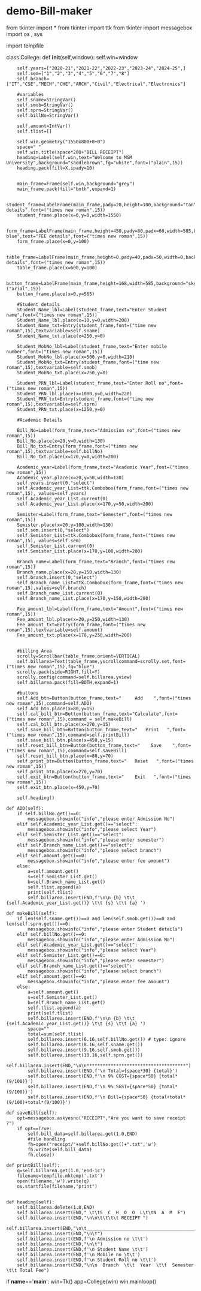 # demo-Bill-maker
from tkinter import *
from tkinter import ttk
from tkinter import messagebox
import os , sys

import tempfile


class College:
    def __init__(self,window):
        self.win=window
        
        self.years=["2020-21","2021-22","2022-23","2023-24","2024-25",]
        self.sem=["1","2","3","4","5","6","7","8"]
        self.branch=["IT","CSE","MECH","CHE","ARCH","Civil","Electrical","Electronics"]
        
        #variables
        self.sname=StringVar()
        self.smob=StringVar()
        self.sprn=StringVar()
        self.billNo=StringVar()
        
        self.amount=IntVar()
        self.tlist=[]
        
        self.win.geometry("1550x800+0+0")
        space=" "
        self.win.title(space*200+"BILL RECEIPT")
        heading=Label(self.win,text="Welcome to MGM University",background="saddlebrown",fg="white",font=("plain",15))
        heading.pack(fill=X,ipady=10)


        main_frame=Frame(self.win,background="grey")
        main_frame.pack(fill="both",expand=1)

        student_frame=LabelFrame(main_frame,pady=20,height=100,background="tan",text="Student details",font=("times new roman",15))
        student_frame.place(x=0,y=0,width=1550)

        form_frame=LabelFrame(main_frame,height=450,pady=80,padx=60,width=585,background="light blue",text="FEE details",font=("times new roman",15))
        form_frame.place(x=0,y=100)

        table_frame=LabelFrame(main_frame,height=0,pady=40,padx=50,width=0,background="white",text="BILL details",font=("times new roman",15))
        table_frame.place(x=600,y=100)

        button_frame=LabelFrame(main_frame,height=168,width=585,background="skyblue",text="Click",font=("arial",15))
        button_frame.place(x=0,y=565)

        #Student details
        Student_Name_lbl=Label(student_frame,text="Enter Student name",font=("times new roman",15))
        Student_Name_lbl.place(x=10,y=0,width=200)
        Student_Name_txt=Entry(student_frame,font=("time new roman",15),textvariable=self.sname)
        Student_Name_txt.place(x=250,y=0)

        Student_MobNo_lbl=Label(student_frame,text="Enter mobile number",font=("times new roman",15))
        Student_MobNo_lbl.place(x=500,y=0,width=210)
        Student_MobNo_txt=Entry(student_frame,font=("time new roman",15),textvariable=self.smob)
        Student_MobNo_txt.place(x=750,y=0)

        Student_PRN_lbl=Label(student_frame,text="Enter Roll no",font=("times new roman",15))
        Student_PRN_lbl.place(x=1000,y=0,width=220)
        Student_PRN_txt=Entry(student_frame,font=("time new roman",15),textvariable=self.sprn)
        Student_PRN_txt.place(x=1250,y=0)

        #Academic Details
        
        Bill_No=Label(form_frame,text="Admission no",font=("times new roman",15))
        Bill_No.place(x=20,y=0,width=130)
        Bill_No_txt=Entry(form_frame,font=("times new roman",15),textvariable=self.billNo)
        Bill_No_txt.place(x=170,y=0,width=200)
        
        Academic_year=Label(form_frame,text="Academic Year",font=("times new roman",15))
        Academic_year.place(x=20,y=50,width=130)
        self.years.insert(0,"select")
        self.Academic_year_List=ttk.Combobox(form_frame,font=("times new roman",15), values=self.years)
        self.Academic_year_List.current(0)
        self.Academic_year_List.place(x=170,y=50,width=200)
        
        Semister=Label(form_frame,text="Semester",font=("times new roman",15))
        Semister.place(x=20,y=100,width=130)
        self.sem.insert(0,"select")
        self.Semister_List=ttk.Combobox(form_frame,font=("times new roman",15), values=self.sem)
        self.Semister_List.current(0)
        self.Semister_List.place(x=170,y=100,width=200)

        Branch_name=Label(form_frame,text="Branch",font=("times new roman",15))
        Branch_name.place(x=20,y=150,width=130)
        self.branch.insert(0,"select")
        self.Branch_name_List=ttk.Combobox(form_frame,font=("times new roman",15),values=self.branch)
        self.Branch_name_List.current(0)
        self.Branch_name_List.place(x=170,y=150,width=200)

        Fee_amount_lbl=Label(form_frame,text="Amount",font=("times new roman",15))
        Fee_amount_lbl.place(x=20,y=250,width=130)
        Fee_amount_txt=Entry(form_frame,font=("times new roman",15),textvariable=self.amount)
        Fee_amount_txt.place(x=170,y=250,width=200)
        
        
        #billing Area
        scrolly=Scrollbar(table_frame,orient=VERTICAL)
        self.billarea=Text(table_frame,yscrollcommand=scrolly.set,font=("times new roman",15),fg="blue")
        scrolly.pack(side=RIGHT,fill=Y)
        scrolly.config(command=self.billarea.yview)
        self.billarea.pack(fill=BOTH,expand=1)
        
        #buttons
        self.Add_btn=Button(button_frame,text="     Add    ",font=("times new roman",15),command=self.ADD)
        self.Add_btn.place(x=80,y=15)
        self.cal_bill_btn=Button(button_frame,text="Calculate",font=("times new roman",15),command = self.makeBill)
        self.cal_bill_btn.place(x=270,y=15)
        self.save_bill_btn=Button(button_frame,text="   Print   ",font=("times new roman",15),command=self.printBill)
        self.save_bill_btn.place(x=450,y=15)
        self.reset_bill_btn=Button(button_frame,text="    Save    ",font=("times new roman",15),command=self.saveBill)
        self.reset_bill_btn.place(x=80,y=70)
        self.print_btn=Button(button_frame,text="   Reset   ",font=("times new roman",15))
        self.print_btn.place(x=270,y=70)
        self.exit_btn=Button(button_frame,text="    Exit   ",font=("times new roman",15))
        self.exit_btn.place(x=450,y=70)
        
        self.heading()
        
    def ADD(self):
        if self.billNo.get()==0:
            messagebox.showinfo("info","please enter Admission No")
        elif self.Academic_year_List.get()=="select":
            messagebox.showinfo("info","please select Year")
        elif self.Semister_List.get()=="select":
            messagebox.showinfo("info","please enter semester")
        elif self.Branch_name_List.get()=="select":
            messagebox.showinfo("info","please select branch")
        elif self.amount.get()==0:
            messagebox.showinfo("info","please enter fee amount")
        else:
            a=self.amount.get()
            s=self.Semister_List.get()
            b=self.Branch_name_List.get()
            self.tlist.append(a)
            print(self.tlist)
            self.billarea.insert(END,f'\n\n {b} \t\t {self.Academic_year_List.get()} \t\t {s} \t\t {a} ')
        
    def makeBill(self):
        if len(self.sname.get())==0 and len(self.smob.get())==0 and len(self.sprn.get())==0:
            messagebox.showinfo("info","please enter Student details")
        elif self.billNo.get()==0:
            messagebox.showinfo("info","please enter Admission No")
        elif self.Academic_year_List.get()=="select":
            messagebox.showinfo("info","please select Year")
        elif self.Semister_List.get()==0:
            messagebox.showinfo("info","please enter semester")
        elif self.Branch_name_List.get()=="select":
            messagebox.showinfo("info","please select branch")
        elif self.amount.get()==0:
            messagebox.showinfo("info","please enter fee amount")
        else:
            a=self.amount.get()
            s=self.Semister_List.get()
            b=self.Branch_name_List.get()
            self.tlist.append(a)
            print(self.tlist)
            self.billarea.insert(END,f'\n\n {b} \t\t {self.Academic_year_List.get()} \t\t {s} \t\t {a} ')
            space=""
            total=sum(self.tlist)
            self.billarea.insert(6.16,self.billNo.get()) # type: ignore
            self.billarea.insert(8.16,self.sname.get())
            self.billarea.insert(9.16,self.smob.get())
            self.billarea.insert(10.16,self.sprn.get())
            self.billarea.insert(END,"\n\n*************************************")
            self.billarea.insert(END,f'\n Total={space*30} {total}')
            self.billarea.insert(END,f'\n 9% CGST={space*50} {total*(9/100)}')
            self.billarea.insert(END,f'\n 9% SGST={space*50} {total*(9/100)}')
            self.billarea.insert(END,f'\n Bill={space*50} {total+total*(9/100)+total*(9/100)}')

    def saveBill(self):
        opt=messagebox.askyesno("RECEIPT","Are you want to save receipt ?")
        if opt==True:
            self.bill_data=self.billarea.get(1.0,END)
            #file handling 
            fh=open("receipt/"+self.billNo.get()+".txt",'w') 
            fh.write(self.bill_data)
            fh.close()
            
    def printBill(self):
        q=self.billarea.get(1.0,'end-1c')
        filename=tempfile.mktemp('.txt')
        open(filename,'w').write(q)
        os.startfile(filename,"print")
            
            
    def heading(self):
        self.billarea.delete(1.0,END)
        self.billarea.insert(END," \t\tS  C  H  O  O  L\t\tN  A  M  E")
        self.billarea.insert(END,"\n\n\t\t\t\t RECEIPT ")
        self.billarea.insert(END,"\n\t_________________________________________________________________")
        self.billarea.insert(END,"\n\t")
        self.billarea.insert(END,f'\n Admission no \t\t')
        self.billarea.insert(END,"\n\t")
        self.billarea.insert(END,f'\n Student Name \t\t')
        self.billarea.insert(END,f'\n Mobile no \t\t')
        self.billarea.insert(END,f'\n Student Roll no \t\t')
        self.billarea.insert(END,"\n\n  Branch  \t\t  Year  \t\t  Semester  \t\t Total Fee")



if __name__=='__main__':
    win=Tk()
    app=College(win)
    win.mainloop()
